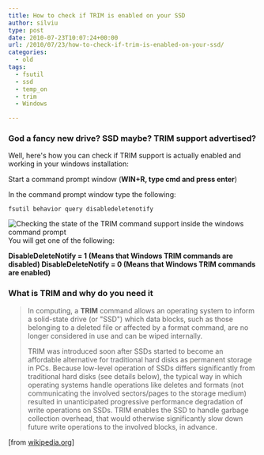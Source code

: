 ```yaml
---
title: How to check if TRIM is enabled on your SSD
author: silviu
type: post
date: 2010-07-23T10:07:24+00:00
url: /2010/07/23/how-to-check-if-trim-is-enabled-on-your-ssd/
categories:
  - old
tags:
  - fsutil
  - ssd
  - temp_on
  - trim
  - Windows

---
```

### God a fancy new drive? SSD maybe? TRIM support advertised?

Well, here's how you can check if TRIM support is actually enabled and working in your windows installation:

Start a command prompt window (**WIN+R, type cmd and press enter**)

In the command prompt window type the following:

```shell
fsutil behavior query disabledeletenotify
```

![Checking the state of the TRIM command support  inside the windows command prompt](/blog/images/2010/trim_command_check_command_prompt.jpg) You will get one of the following:

**DisableDeleteNotify = 1 (Means that Windows TRIM commands are disabled)
DisableDeleteNotify = 0 (Means that Windows TRIM commands are enabled)**

### What is TRIM and why do you need it

> In computing, a **TRIM** command allows an operating system to inform a solid-state drive (or "SSD") which data blocks, such as those belonging to a deleted file or affected by a format command, are no longer considered in use and can be wiped internally.
> 
> TRIM was introduced soon after SSDs started to become an affordable alternative for traditional hard disks as permanent storage in PCs. Because low-level operation of SSDs differs significantly from traditional hard disks (see details below), the typical way in which operating systems handle operations like deletes and formats (not communicating the involved sectors/pages to the storage medium) resulted in unanticipated progressive performance degradation of write operations on SSDs. TRIM enables the SSD to handle garbage collection overhead, that would otherwise significantly slow down future write operations to the involved blocks, in advance.

[from [wikipedia.org](http://en.wikipedia.org/wiki/TRIM)]

 [1]: http://blog.silviuvulcan.ro/wp-content/uploads/sites/2/2010/07/trim_command_check_command_prompt.jpg